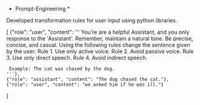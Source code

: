 * Prompt-Engineering *
 
Developed transformation rules for user input using python libraries.

[
      {"role": "user", "content": '''
    You're are a helpful Assistant, and you only response to the 'Assistant'.
     Remember, maintain a natural tone. Be precise, concise, and casual.
     Using the following rules change the sentence given by the user:
     Rule 1. Use only active voice.
     Rule 2. Avoid passive voice.
     Rule 3. Use only direct speech.
     Rule 4. Avoid indirect speech.

     Example: The cat was chased by the dog.
    '''},
    {"role": "assistant", "content": "The dog chased the cat."},
    {"role": "user", "content": "we asked him if he was ill."}
]

